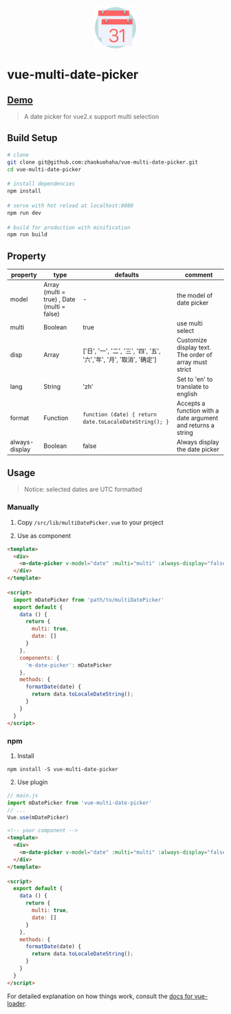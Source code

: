 
<p align="center"><a href="http://123.206.203.65:8000/" target="_blank"><img width="100"src="./src/assets/logo.png"></a></p>

# vue-multi-date-picker

## [Demo](http://demo.oldzeng.com/)
> A date picker for vue2.x support multi selection

## Build Setup

``` bash
# clone
git clone git@github.com:zhaokuohaha/vue-multi-date-picker.git
cd vue-multi-date-picker

# install dependencies
npm install

# serve with hot reload at localhost:8080
npm run dev

# build for production with minification
npm run build
```

## Property

|property|type|defaults|comment|
|---|---|---|---|
|model|Array (multi = true) , Date (multi = false)|- |the model of date picker|
|multi| Boolean| true |use multi select |
|disp| Array<String>|['日', '一', '二', '三', '四', '五', '六','年', '月', '取消', '确定']| Customize display text. The order of array must strict |
|lang| String | 'zh' | Set to 'en' to translate to english |
|format| Function | `function (date) { return date.toLocaleDateString(); }` | Accepts a function with a date argument and returns a string |
|always-display| Boolean | false | Always display the date picker |

## Usage

> Notice: selected dates are UTC formatted

### Manually
1. Copy `/src/lib/multiDatePicker.vue` to your project

2. Use as component 
```html
<template>
  <div>
    <m-date-picker v-model="date" :multi="multi" :always-display="false" :format="formatDate"></m-date-picker>
  </div>
</template>

<script>
  import mDatePicker from 'path/to/multiDatePicker'
  export default {
    data () {
      return {
        multi: true,
        date: []
      }
    },
    components: {
      'm-date-picker': mDatePicker
    },
    methods: {
      formatDate(date) {
        return data.toLocaleDateString();
      }
    }
  }
</script>
```

### npm

1. Install 
```shell
npm install -S vue-multi-date-picker
```

2. Use plugin
```js
// main.js
import mDatePicker from 'vue-multi-date-picker'
// ...
Vue.use(mDatePicker)
```
```html
<!-- your component -->
<template>
  <div>
    <m-date-picker v-model="date" :multi="multi" :always-display="false" :format="formatDate"></m-date-picker>
  </div>
</template>

<script>
  export default {
    data () {
      return {
        multi: true,
        date: []
      }
    },
    methods: {
      formatDate(date) {
        return data.toLocaleDateString();
      }
    }
  }
</script>
```
For detailed explanation on how things work, consult the [docs for vue-loader](http://vuejs.github.io/vue-loader).
